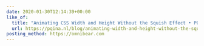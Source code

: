 ```yaml
---
date: 2020-01-30T12:14:39+00:00
like_of:
  title: "Animating CSS Width and Height Without the Squish Effect • PQINA"
  url: https://pqina.nl/blog/animating-width-and-height-without-the-squish-effect/
posting_method: https://omnibear.com
---
```

